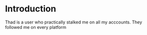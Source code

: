 # Introduction

Thad is a user who practically stalked me on all my acccounts. They followed me on every platform 

